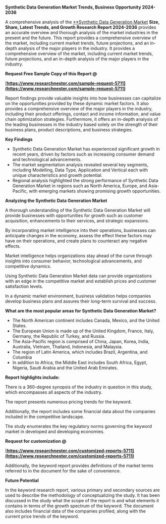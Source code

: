 ﻿**Synthetic Data Generation Market Trends, Business Opportunity 2024-2036**

A comprehensive analysis of the [**Synthetic Data Generation Market](https://www.researchnester.com/reports/synthetic-data-generation-market/5711) **Size, Share, Latest Trends, and Growth Research Report 2024-2036** provides an accurate overview and thorough analysis of the market industries in the present and the future. This report provides a comprehensive overview of the market, including current market trends, future projections, and an in-depth analysis of the major players in the industry. It provides a comprehensive overview of the market, including current market trends, future projections, and an in-depth analysis of the major players in the industry.

**Request Free Sample Copy of this Report @**

[**https://www.researchnester.com/sample-request-5711](https://www.researchnester.com/sample-request-5711)** 

Report findings provide valuable insights into how businesses can capitalize on the opportunities provided by these dynamic market factors. It also provides a comprehensive overview of the major players in the industry, including their product offerings, contact and income information, and value chain optimization strategies. Furthermore, it offers an in-depth analysis of the leading businesses in the industry based solely on the strength of their business plans, product descriptions, and business strategies. 

**Key Findings**	

- Synthetic Data Generation Market has experienced significant growth in recent years, driven by factors such as increasing consumer demand and technological advancements.
- The market segmentation analysis revealed several key segments, including Modelling, Data Type, Application and Vertical each with unique characteristics and growth potential.
- Regional analysis highlighted the strong performance of Synthetic Data Generation Market in regions such as North America, Europe, and Asia-Pacific, with emerging markets showing promising growth opportunities.

**Analyzing the Synthetic Data Generation Market**

A thorough understanding of the Synthetic Data Generation Market will provide businesses with opportunities for growth such as customer acquisition, enhancements to their services, and strategic expansions.

By incorporating market intelligence into their operations, businesses can anticipate changes in the economy, assess the effect these factors may have on their operations, and create plans to counteract any negative effects.

Market intelligence helps organizations stay ahead of the curve through insights into consumer behavior, technological advancements, and competitive dynamics.

Using Synthetic Data Generation Market data can provide organizations with an edge in the competitive market and establish prices and customer satisfaction levels.

In a dynamic market environment, business validation helps companies develop business plans and assures their long-term survival and success.

**What are the most popular areas for Synthetic Data Generation Market?**

- The North American continent includes Canada, Mexico, and the United States.
- The European Union is made up of the United Kingdom, France, Italy, Germany, the Republic of Turkey, and Russia.
- The Asia-Pacific region is comprised of China, Japan, Korea, India, Australia, Vietnam, Thailand, Indonesia, and Malaysia.
- The region of Latin America, which includes Brazil, Argentina, and Columbia
- In addition to Africa, the Middle East includes South Africa, Egypt, Nigeria, Saudi Arabia and the United Arab Emirates.

**Report highlights include:**

There is a 360-degree synopsis of the industry in question in this study, which encompasses all aspects of the industry.

The report presents numerous pricing trends for the keyword.

Additionally, the report includes some financial data about the companies included in the competitive landscape.

The study enumerates the key regulatory norms governing the keyword market in developed and developing economies.

**Request for customization @**

[**https://www.researchnester.com/customized-reports-5711](https://www.researchnester.com/customized-reports-5711)** 

Additionally, the keyword report provides definitions of the market terms referred to in the document for the sake of convenience. 

**Future Potential**

In the keyword research report, various primary and secondary sources are used to describe the methodology of conceptualizing the study. It has been discussed in the study what the scope of the report is and what elements it contains in terms of the growth spectrum of the keyword. The document also includes financial data of the companies profiled, along with the current price trends of the keyword. 
